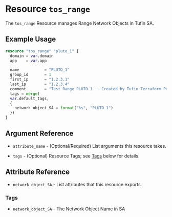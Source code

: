 # Resource `tos_range`

The `tos_range` Resource manages Range Network Objects in Tufin SA.

## Example Usage

```terraform
resource "tos_range" "pluto_1" {
  domain = var.domain
  app    = var.app

  name           = "PLUTO_1"
  group_id       = 1
  first_ip       = "1.2.3.1"
  last_ip        = "1.2.3.4"
  comment        = "Test Range PLUTO 1 .. Created by Tufin Terraform Provider"
  tags = merge(
  var.default_tags,
  {
    network_object_SA = format("%s", "PLUTO_1")
  })
}
```

## Argument Reference

* `attribute_name` - (Optional/Required) List arguments this resource takes.

- `tags` - (Optional) Resource Tags; see [Tags](#Tags) below for details.



## Attribute Reference

* `network_object_SA` - List attributes that this resource exports.

### Tags

- `network_object_SA` - The Network Object Name in SA
